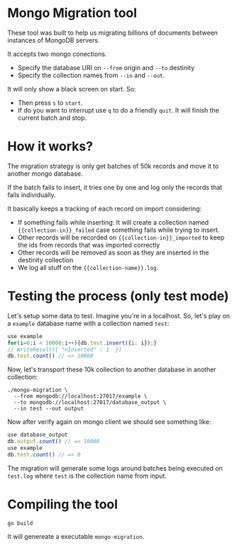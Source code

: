 # Mongo Migration tool

These tool was built to help us migrating billions of documents between
instances of MongoDB servers.

It accepts two mongo conections.
* Specify the database URI on `--from` origin and `--to` destinity
* Specify the collection names from `--in` and `--out`.

It will only show a black screen on start. So:

* Then press `s` to `start`.
* If do you want to interrupt use `q` to do a friendly `quit`. It will finish the current batch and stop.

# How it works?

The migration strategy is only get batches of 50k records and move it to another mongo database.

If the batch fails to insert, it tries one by one and log only the records that fails individually.

It basically keeps a tracking of each record on import considering:

* If something fails while inserting: It will create a collection named `{{collection-in}}_failed` case something fails while trying to insert.
* Other records will be recorded on  `{{collection-in}}_imported` to keep the
  ids from records that was imported correctly
* Other records will be removed as soon as they are inserted in the destinity collection
* We log all stuff on the `{{collection-name}}.log`.

# Testing the process (only test mode)

Let's setup some data to test. Imagine you're in a localhost. So, let's play on
a `example` database name with a collection named `test`:

```javascript
use example
for(i=0;i < 10000;i++){db.test.insert({i: i});}
// WriteResult({ "nInserted" : 1  })
db.test.count() // => 10000
```

Now, let's transport these 10k collection to another database in another collection:

    ./mongo-migration \ 
      --from mongodb://localhost:27017/example \
      --to mongodb://localhost:27017/database_output \
      --in test --out output


Now after verify again on mongo client we should see something like:

```javascript
use database_output
db.output.count() // => 10000
use example
db.test.count() // => 0
```

The migration will generate some logs around batches being executed on `test.log` where `test` is the collection name from input.

# Compiling the tool

```
go build
```

It will genereate a executable `mongo-migration`.
